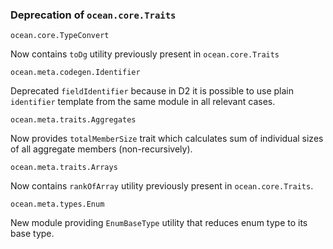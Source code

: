 ### Deprecation of `ocean.core.Traits`

`ocean.core.TypeConvert`

Now contains `toDg` utility previously present in `ocean.core.Traits`

`ocean.meta.codegen.Identifier`

Deprecated `fieldIdentifier` because in D2 it is possible to use plain
`identifier` template from the same module in all relevant cases.

`ocean.meta.traits.Aggregates`

Now provides `totalMemberSize` trait which calculates sum of individual sizes
of all aggregate members (non-recursively).

`ocean.meta.traits.Arrays`

Now contains `rankOfArray` utility previously present in `ocean.core.Traits`.

`ocean.meta.types.Enum`

New module providing `EnumBaseType` utility that reduces enum type to its base
type.
